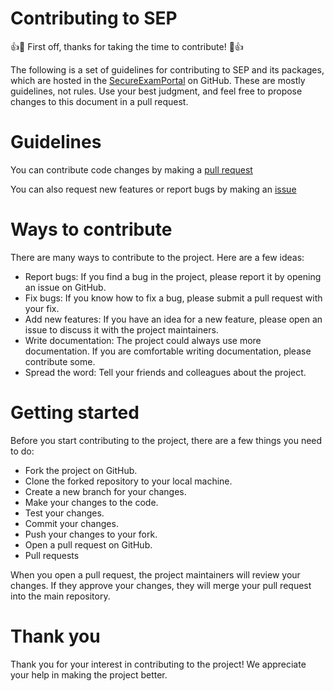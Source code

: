 # Contributing to SEP

:+1::tada: First off, thanks for taking the time to contribute! :tada::+1:

The following is a set of guidelines for contributing to SEP and its packages, which are hosted in the [SecureExamPortal](https://github.com/SecureExamPortal/SEP) on GitHub. These are mostly guidelines, not rules. Use your best judgment, and feel free to propose changes to this document in a pull request.


# Guidelines
You can contribute code changes by making a [pull request](https://github.com/SecureExamPortal/SEP/pulls)

You can also request new features or report bugs by making an [issue](https://github.com/SecureExamPortal/SEP/issues)

# Ways to contribute
There are many ways to contribute to the project. Here are a few ideas:

* Report bugs: If you find a bug in the project, please report it by opening an issue on GitHub.
* Fix bugs: If you know how to fix a bug, please submit a pull request with your fix.
* Add new features: If you have an idea for a new feature, please open an issue to discuss it with the project maintainers.
* Write documentation: The project could always use more documentation. If you are comfortable writing documentation, please contribute some.
* Spread the word: Tell your friends and colleagues about the project.

# Getting started
Before you start contributing to the project, there are a few things you need to do:

* Fork the project on GitHub.
* Clone the forked repository to your local machine.
* Create a new branch for your changes.
* Make your changes to the code.
* Test your changes.
* Commit your changes.
* Push your changes to your fork.
* Open a pull request on GitHub.
* Pull requests

When you open a pull request, the project maintainers will review your changes. If they approve your changes, they will merge your pull request into the main repository.

# Thank you
Thank you for your interest in contributing to the project! We appreciate your help in making the project better.